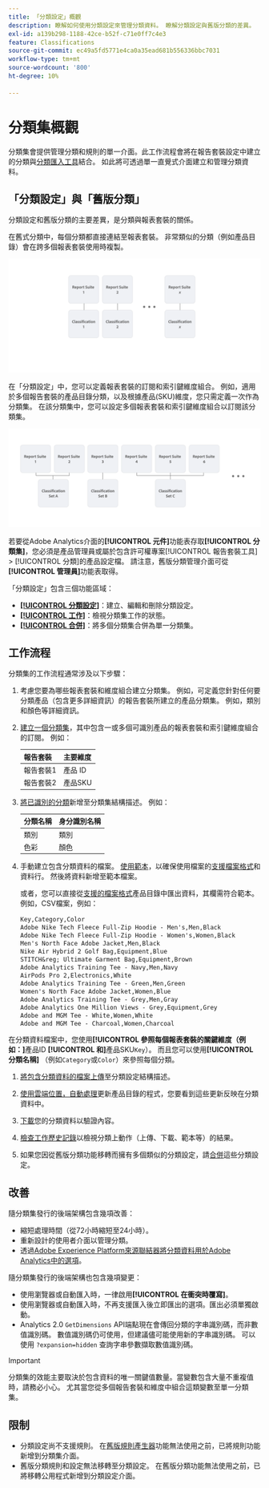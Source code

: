 ```yaml
---
title: 「分類設定」概觀
description: 瞭解如何使用分類設定來管理分類資料。 瞭解分類設定與舊版分類的差異。
exl-id: a139b298-1188-42ce-b52f-c71e0ff7c4e3
feature: Classifications
source-git-commit: ec49a5fd5771e4ca0a35ead681b556336bbc7031
workflow-type: tm+mt
source-wordcount: '800'
ht-degree: 10%

---
```


# 分類集概觀

分類集會提供管理分類和規則的單一介面。此工作流程會將在報告套裝設定中建立的分類與[分類匯入工具](/help/components/classifications/sets/manage/set-manager.md)結合。 如此將可透過單一直覺式介面建立和管理分類資料。


## 「分類設定」與「舊版分類」

分類設定和舊版分類的主要差異，是分類與報表套裝的關係。

在舊式分類中，每個分類都直接連結至報表套裝。 非常類似的分類（例如產品目錄）會在跨多個報表套裝使用時複製。

![舊分類](manage/assets/classifications-legacy.svg)

在「分類設定」中，您可以定義報表套裝的訂閱和索引鍵維度組合。 例如，適用於多個報告套裝的產品目錄分類，以及根據產品(SKU)維度，您只需定義一次作為分類集。 在該分類集中，您可以設定多個報表套裝和索引鍵維度組合以訂閱該分類集。

![分類設定](manage/assets/classifications-sets.svg)


若要從Adobe Analytics介面的&#x200B;**[!UICONTROL 元件]**&#x200B;功能表存取&#x200B;**[!UICONTROL 分類集]**，您必須是產品管理員或屬於包含許可權專案[!UICONTROL 報告套裝工具] > [!UICONTROL 分類]的產品設定檔。 請注意，舊版分類管理介面可從&#x200B;**[!UICONTROL 管理員]**&#x200B;功能表取得。

「分類設定」包含三個功能區域：

* [**[!UICONTROL 分類設定]**](manage/set-manager.md)：建立、編輯和刪除分類設定。
* [**[!UICONTROL 工作]**](job-manager.md)：檢視分類集工作的狀態。
* [**[!UICONTROL 合併]**](consolidations/manage.md)：將多個分類集合併為單一分類集。


## 工作流程

分類集的工作流程通常涉及以下步驟：

1. 考慮您要為哪些報表套裝和維度組合建立分類集。 例如，可定義您針對任何要分類產品（包含更多詳細資訊）的報告套裝所建立的產品分類集。 例如，類別和顏色等詳細資訊。
1. [建立一個分類集](/help/components/classifications/sets/manage/create.md)，其中包含一或多個可識別產品的報表套裝和索引鍵維度組合的訂閱。 例如：

   | 報告套裝 | 主要維度 |
   |---|---|
   | 報告套裝1 | 產品 ID |
   | 報告套裝2 | 產品SKU |

1. [將已識別的分類](/help/components/classifications/sets/manage/schema.md#add)新增至分類集結構描述。 例如：

   | 分類名稱 | 身分識別名稱 |
   |---|---|
   | 類別 | 類別 |
   | 色彩 | 顏色 |

1. 手動建立包含分類資料的檔案。 [使用範本](/help/components/classifications/sets/manage/schema.md#template)，以確保使用檔案的[支援檔案格式](data-files.md#classification-set-file-formats)和資料行。 然後將資料新增至範本檔案。

   或者，您可以直接從[支援的檔案格式](data-files.md#classification-set-file-formats)產品目錄中匯出資料，其欄需符合範本。 例如，CSV檔案，例如：

   ```
   Key,Category,Color
   Adobe Nike Tech Fleece Full-Zip Hoodie - Men's,Men,Black
   Adobe Nike Tech Fleece Full-Zip Hoodie - Women's,Women,Black
   Men's North Face Adobe Jacket,Men,Black
   Nike Air Hybrid 2 Golf Bag,Equipment,Blue
   STITCH&reg; Ultimate Garment Bag,Equipment,Brown
   Adobe Analytics Training Tee - Navy,Men,Navy
   AirPods Pro 2,Electronics,White
   Adobe Analytics Training Tee - Green,Men,Green
   Women's North Face Adobe Jacket,Women,Blue
   Adobe Analytics Training Tee - Grey,Men,Gray
   Adobe Analytics One Million Views - Grey,Equipment,Grey
   Adobe and MGM Tee - White,Women,White
   Adobe and MGM Tee - Charcoal,Women,Charcoal
   ```

在分類資料檔案中，您使用&#x200B;**[!UICONTROL 參照每個報表套裝的關鍵維度（例如：]**&#x200B;產品ID **[!UICONTROL 和]**&#x200B;產品SKU`Key`）。 而且您可以使用&#x200B;**[!UICONTROL 分類名稱]** （例如`Category`或`Color`）來參照每個分類。

1. [將包含分類資料的檔案上傳](/help/components/classifications/sets/manage/schema.md#upload)至分類設定結構描述。

1. [使用雲端位置，自動處理](/help/components/classifications/sets/manage/schema.md#automate)更新產品目錄的程式，您要看到這些更新反映在分類資料中。

1. [下載](/help/components/classifications/sets/manage/schema.md#download)您的分類資料以驗證內容。

1. [檢查工作歷史記錄](/help/components/classifications/sets/job-manager.md)以檢視分類上動作（上傳、下載、範本等）的結果。
1. 如果您因從舊版分類功能移轉而擁有多個類似的分類設定，請[合併](consolidations/manage.md)這些分類設定。



## 改善

隨分類集發行的後端架構包含幾項改善：

* 縮短處理時間（從72小時縮短至24小時）。
* 重新設計的使用者介面以管理分類。
* 透過[Adobe Experience Platform來源聯結器將分類資料用於Adobe Analytics中的選項](https://experienceleague.adobe.com/en/docs/experience-platform/sources/connectors/adobe-applications/classifications)。

隨分類集發行的後端架構也包含幾項變更：

* 使用瀏覽器或自動匯入時，一律啟用&#x200B;**[!UICONTROL 在衝突時覆寫]**。
* 使用瀏覽器或自動匯入時，不再支援匯入後立即匯出的選項。匯出必須單獨啟動。
* Analytics 2.0 `GetDimensions` API端點現在會傳回分類的字串識別碼，而非數值識別碼。 數值識別碼仍可使用，但建議儘可能使用新的字串識別碼。 可以使用 `?expansion=hidden` 查詢字串參數擷取數值識別碼。

>[!IMPORTANT]
>
>分類集的效能主要取決於包含資料的唯一關鍵值數量。當變數包含大量不重複值時，請務必小心。 尤其當您從多個報告套裝和維度中組合這類變數至單一分類集。

## 限制

* 分類設定尚不支援規則。 在[舊版規則產生器](/help/components/classifications/crb/classification-rule-builder.md)功能無法使用之前，已將規則功能新增到分類集介面。
* 舊版分類規則和設定無法移轉至分類設定。 在舊版分類功能無法使用之前，已將移轉公用程式新增到分類設定介面。

